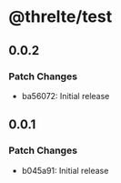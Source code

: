 # @threlte/test

## 0.0.2

### Patch Changes

- ba56072: Initial release

## 0.0.1

### Patch Changes

- b045a91: Initial release
